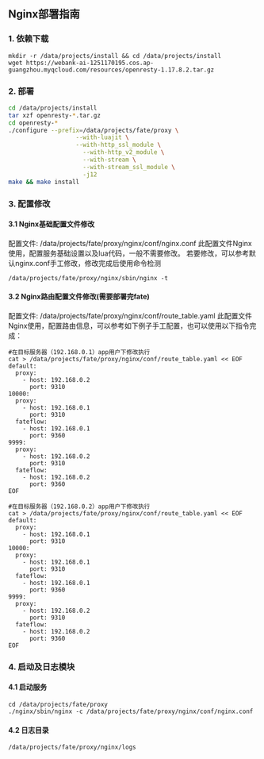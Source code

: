 ## Nginx部署指南

### 1. 依赖下载
```shell script
mkdir -r /data/projects/install && cd /data/projects/install
wget https://webank-ai-1251170195.cos.ap-guangzhou.myqcloud.com/resources/openresty-1.17.8.2.tar.gz
```

### 2. 部署

```bash
cd /data/projects/install
tar xzf openresty-*.tar.gz
cd openresty-*
./configure --prefix=/data/projects/fate/proxy \
                   --with-luajit \
                   --with-http_ssl_module \
                     --with-http_v2_module \
                     --with-stream \
                     --with-stream_ssl_module \
                     -j12
make && make install
```

### 3. 配置修改
#### 3.1 Nginx基础配置文件修改
配置文件:  /data/projects/fate/proxy/nginx/conf/nginx.conf
此配置文件Nginx使用，配置服务基础设置以及lua代码，一般不需要修改。
若要修改，可以参考默认nginx.conf手工修改，修改完成后使用命令检测
```
/data/projects/fate/proxy/nginx/sbin/nginx -t
```

#### 3.2 Nginx路由配置文件修改(需要部署完fate)

配置文件:  /data/projects/fate/proxy/nginx/conf/route_table.yaml
此配置文件Nginx使用，配置路由信息，可以参考如下例子手工配置，也可以使用以下指令完成：

```
#在目标服务器（192.168.0.1）app用户下修改执行
cat > /data/projects/fate/proxy/nginx/conf/route_table.yaml << EOF
default:
  proxy:
    - host: 192.168.0.2
      port: 9310
10000:
  proxy:
    - host: 192.168.0.1
      port: 9310
  fateflow:
    - host: 192.168.0.1
      port: 9360
9999:
  proxy:
    - host: 192.168.0.2
      port: 9310
  fateflow:
    - host: 192.168.0.2
      port: 9360
EOF

#在目标服务器（192.168.0.2）app用户下修改执行
cat > /data/projects/fate/proxy/nginx/conf/route_table.yaml << EOF
default:
  proxy:
    - host: 192.168.0.1
      port: 9310
10000:
  proxy:
    - host: 192.168.0.1
      port: 9310
  fateflow:
    - host: 192.168.0.1
      port: 9360
9999:
  proxy:
    - host: 192.168.0.2
      port: 9310
  fateflow:
    - host: 192.168.0.2
      port: 9360
EOF
```

### 4. 启动及日志模块
#### 4.1 启动服务
```
cd /data/projects/fate/proxy
./nginx/sbin/nginx -c /data/projects/fate/proxy/nginx/conf/nginx.conf
```

#### 4.2 日志目录
```
/data/projects/fate/proxy/nginx/logs
```
